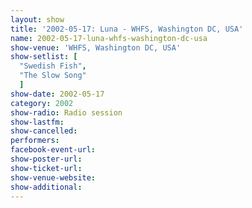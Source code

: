 ```yaml
---
layout: show
title: '2002-05-17: Luna - WHFS, Washington DC, USA'
name: 2002-05-17-luna-whfs-washington-dc-usa
show-venue: 'WHFS, Washington DC, USA'
show-setlist: [
  "Swedish Fish",
  "The Slow Song"
  ]
show-date: 2002-05-17
category: 2002
show-radio: Radio session
show-lastfm: 
show-cancelled: 
performers: 
facebook-event-url: 
show-poster-url: 
show-ticket-url: 
show-venue-website: 
show-additional: 
---
```


